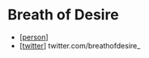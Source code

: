 # Breath of Desire

- [[person]]
- [[twitter]] twitter.com/breathofdesire_


[//begin]: # "Autogenerated link references for markdown compatibility"
[person]: person "Person"
[twitter]: twitter "Twitter"
[//end]: # "Autogenerated link references"